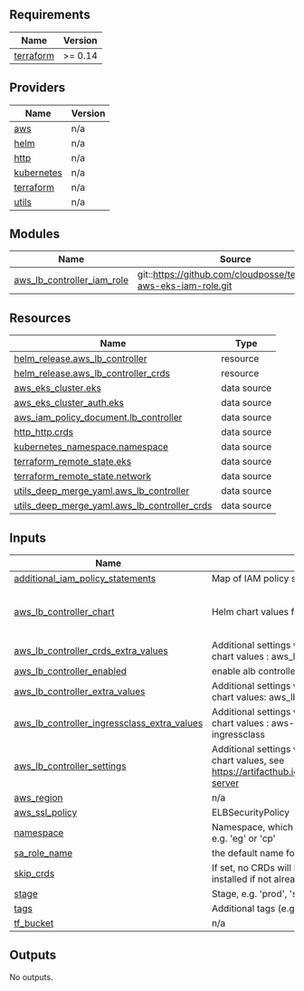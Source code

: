 ## Requirements

| Name | Version |
|------|---------|
| <a name="requirement_terraform"></a> [terraform](#requirement\_terraform) | >= 0.14 |

## Providers

| Name | Version |
|------|---------|
| <a name="provider_aws"></a> [aws](#provider\_aws) | n/a |
| <a name="provider_helm"></a> [helm](#provider\_helm) | n/a |
| <a name="provider_http"></a> [http](#provider\_http) | n/a |
| <a name="provider_kubernetes"></a> [kubernetes](#provider\_kubernetes) | n/a |
| <a name="provider_terraform"></a> [terraform](#provider\_terraform) | n/a |
| <a name="provider_utils"></a> [utils](#provider\_utils) | n/a |

## Modules

| Name | Source | Version |
|------|--------|---------|
| <a name="module_aws_lb_controller_iam_role"></a> [aws\_lb\_controller\_iam\_role](#module\_aws\_lb\_controller\_iam\_role) | git::https://github.com/cloudposse/terraform-aws-eks-iam-role.git | tags/0.2.0 |

## Resources

| Name | Type |
|------|------|
| [helm_release.aws_lb_controller](https://registry.terraform.io/providers/hashicorp/helm/latest/docs/resources/release) | resource |
| [helm_release.aws_lb_controller_crds](https://registry.terraform.io/providers/hashicorp/helm/latest/docs/resources/release) | resource |
| [aws_eks_cluster.eks](https://registry.terraform.io/providers/hashicorp/aws/latest/docs/data-sources/eks_cluster) | data source |
| [aws_eks_cluster_auth.eks](https://registry.terraform.io/providers/hashicorp/aws/latest/docs/data-sources/eks_cluster_auth) | data source |
| [aws_iam_policy_document.lb_controller](https://registry.terraform.io/providers/hashicorp/aws/latest/docs/data-sources/iam_policy_document) | data source |
| [http_http.crds](https://registry.terraform.io/providers/hashicorp/http/latest/docs/data-sources/http) | data source |
| [kubernetes_namespace.namespace](https://registry.terraform.io/providers/hashicorp/kubernetes/latest/docs/data-sources/namespace) | data source |
| [terraform_remote_state.eks](https://registry.terraform.io/providers/hashicorp/terraform/latest/docs/data-sources/remote_state) | data source |
| [terraform_remote_state.network](https://registry.terraform.io/providers/hashicorp/terraform/latest/docs/data-sources/remote_state) | data source |
| [utils_deep_merge_yaml.aws_lb_controller](https://registry.terraform.io/providers/cloudposse/utils/latest/docs/data-sources/deep_merge_yaml) | data source |
| [utils_deep_merge_yaml.aws_lb_controller_crds](https://registry.terraform.io/providers/cloudposse/utils/latest/docs/data-sources/deep_merge_yaml) | data source |

## Inputs

| Name | Description | Type | Default | Required |
|------|-------------|------|---------|:--------:|
| <a name="input_additional_iam_policy_statements"></a> [additional\_iam\_policy\_statements](#input\_additional\_iam\_policy\_statements) | Map of IAM policy statements to use in the policy. | `any` | `{}` | no |
| <a name="input_aws_lb_controller_chart"></a> [aws\_lb\_controller\_chart](#input\_aws\_lb\_controller\_chart) | Helm chart values for AWS LB controller | `map(string)` | <pre>{<br>  "repository": "https://aws.github.io/eks-charts",<br>  "version": "1.5.3"<br>}</pre> | no |
| <a name="input_aws_lb_controller_crds_extra_values"></a> [aws\_lb\_controller\_crds\_extra\_values](#input\_aws\_lb\_controller\_crds\_extra\_values) | Additional settings which will be passed to the Helm chart values : aws\_lb\_controller\_crds\_extra\_values | `map(any)` | `{}` | no |
| <a name="input_aws_lb_controller_enabled"></a> [aws\_lb\_controller\_enabled](#input\_aws\_lb\_controller\_enabled) | enable alb controller | `bool` | `false` | no |
| <a name="input_aws_lb_controller_extra_values"></a> [aws\_lb\_controller\_extra\_values](#input\_aws\_lb\_controller\_extra\_values) | Additional settings which will be passed to the Helm chart values: aws\_lb\_controller | `map(any)` | `{}` | no |
| <a name="input_aws_lb_controller_ingressclass_extra_values"></a> [aws\_lb\_controller\_ingressclass\_extra\_values](#input\_aws\_lb\_controller\_ingressclass\_extra\_values) | Additional settings which will be passed to the Helm chart values : aws-load-balancer-controller-ingressclass | `map(any)` | `{}` | no |
| <a name="input_aws_lb_controller_settings"></a> [aws\_lb\_controller\_settings](#input\_aws\_lb\_controller\_settings) | Additional settings which will be passed to the Helm chart values, see https://artifacthub.io/packages/helm/bitnami/metrics-server | `map(any)` | `{}` | no |
| <a name="input_aws_region"></a> [aws\_region](#input\_aws\_region) | n/a | `any` | n/a | yes |
| <a name="input_aws_ssl_policy"></a> [aws\_ssl\_policy](#input\_aws\_ssl\_policy) | ELBSecurityPolicy | `string` | `"ELBSecurityPolicy-TLS-1-2-2017-01"` | no |
| <a name="input_namespace"></a> [namespace](#input\_namespace) | Namespace, which could be your organization name, e.g. 'eg' or 'cp' | `string` | n/a | yes |
| <a name="input_sa_role_name"></a> [sa\_role\_name](#input\_sa\_role\_name) | the default name for AWS IAM role | `string` | `"eks-aws-lb-controller-sa"` | no |
| <a name="input_skip_crds"></a> [skip\_crds](#input\_skip\_crds) | If set, no CRDs will be installed. By default, CRDs are installed if not already present | `bool` | `false` | no |
| <a name="input_stage"></a> [stage](#input\_stage) | Stage, e.g. 'prod', 'staging', 'dev' or 'testing' | `string` | n/a | yes |
| <a name="input_tags"></a> [tags](#input\_tags) | Additional tags (e.g. `map('BusinessUnit`,`XYZ`) | `map(string)` | `{}` | no |
| <a name="input_tf_bucket"></a> [tf\_bucket](#input\_tf\_bucket) | n/a | `any` | n/a | yes |

## Outputs

No outputs.
